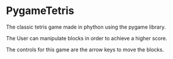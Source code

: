 # PygameTetris
The classic tetris game made in phython using the pygame library.

The User can manipulate blocks in order to achieve a higher score.

The controls for this game are the arrow keys to move the blocks.

